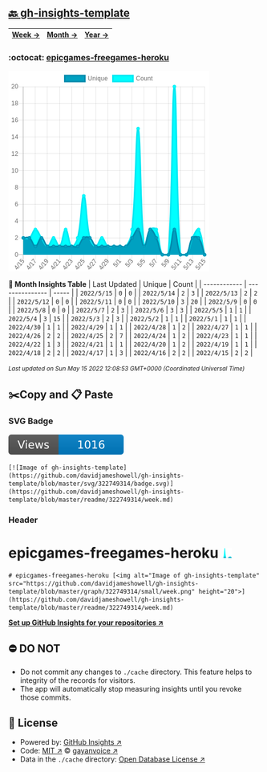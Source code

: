 ## [🔙 gh-insights-template](https://github.com/davidjameshowell/gh-insights-template)
| [**Week →**](https://github.com/davidjameshowell/gh-insights-template/blob/master/readme/322749314/week.md) | [**Month →**](https://github.com/davidjameshowell/gh-insights-template/blob/master/readme/322749314/month.md) | [**Year →**](https://github.com/davidjameshowell/gh-insights-template/blob/master/readme/322749314/year.md) |
 | ------------ | --------------- | ----- |

### :octocat: [epicgames-freegames-heroku](https://github.com/davidjameshowell/epicgames-freegames-heroku)
![Image of gh-insights-template](https://github.com/davidjameshowell/gh-insights-template/blob/master/graph/322749314/large/month.png)

**:calendar: Month Insights Table**
| Last Updated | Unique | Count |
 | ------------ | --------------- | ----- |
 | `2022/5/15` |  `0` | `0` |
 | `2022/5/14` |  `2` | `3` |
 | `2022/5/13` |  `2` | `2` |
 | `2022/5/12` |  `0` | `0` |
 | `2022/5/11` |  `0` | `0` |
 | `2022/5/10` |  `3` | `20` |
 | `2022/5/9` |  `0` | `0` |
 | `2022/5/8` |  `0` | `0` |
 | `2022/5/7` |  `2` | `3` |
 | `2022/5/6` |  `3` | `3` |
 | `2022/5/5` |  `1` | `1` |
 | `2022/5/4` |  `3` | `15` |
 | `2022/5/3` |  `2` | `3` |
 | `2022/5/2` |  `1` | `1` |
 | `2022/5/1` |  `1` | `1` |
 | `2022/4/30` |  `1` | `1` |
 | `2022/4/29` |  `1` | `1` |
 | `2022/4/28` |  `1` | `2` |
 | `2022/4/27` |  `1` | `1` |
 | `2022/4/26` |  `2` | `2` |
 | `2022/4/25` |  `2` | `7` |
 | `2022/4/24` |  `1` | `2` |
 | `2022/4/23` |  `1` | `1` |
 | `2022/4/22` |  `1` | `3` |
 | `2022/4/21` |  `1` | `1` |
 | `2022/4/20` |  `1` | `2` |
 | `2022/4/19` |  `1` | `1` |
 | `2022/4/18` |  `2` | `2` |
 | `2022/4/17` |  `1` | `3` |
 | `2022/4/16` |  `2` | `2` |
 | `2022/4/15` |  `2` | `2` |

<small><i>Last updated on Sun May 15 2022 12:08:53 GMT+0000 (Coordinated Universal Time)</i></small>

## ✂️Copy and 📋 Paste
### SVG Badge
[![Image of gh-insights-template](https://github.com/davidjameshowell/gh-insights-template/blob/master/svg/322749314/badge.svg)](https://github.com/davidjameshowell/gh-insights-template/blob/master/readme/322749314/week.md)
```readme
[![Image of gh-insights-template](https://github.com/davidjameshowell/gh-insights-template/blob/master/svg/322749314/badge.svg)](https://github.com/davidjameshowell/gh-insights-template/blob/master/readme/322749314/week.md)
```
### Header
# epicgames-freegames-heroku [<img alt="Image of gh-insights-template" src="https://github.com/davidjameshowell/gh-insights-template/blob/master/graph/322749314/small/week.png" height="20">](https://github.com/davidjameshowell/gh-insights-template/blob/master/readme/322749314/week.md)
```readme
# epicgames-freegames-heroku [<img alt="Image of gh-insights-template" src="https://github.com/davidjameshowell/gh-insights-template/blob/master/graph/322749314/small/week.png" height="20">](https://github.com/davidjameshowell/gh-insights-template/blob/master/readme/322749314/week.md)
```
[**Set up GitHub Insights for your repositories ↗️**](https://github.com/gayanvoice/github-insights)
## ⛔ DO NOT
- Do not commit any changes to `./cache` directory. This feature helps to integrity of the records for visitors.
- The app will automatically stop measuring insights until you revoke those commits.
## 📄 License
- Powered by: [GitHub Insights ↗️](https://github.com/gayanvoice/github-insights)
- Code: [MIT ↗️](./LICENSE) © [gayanvoice ↗️](https://github.com/gayanvoice)
- Data in the `./cache` directory: [Open Database License ↗️](https://opendatacommons.org/licenses/odbl/1-0/)